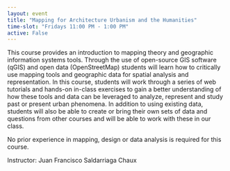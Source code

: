 ```yaml
---
layout: event
title: "Mapping for Architecture Urbanism and the Humanities"
time-slot: "Fridays 11:00 PM - 1:00 PM"
active: False
---
```


This course provides an introduction to mapping theory and geographic information systems tools. Through the use of open-source GIS software (qGIS) and open data (OpenStreetMap) students will learn how to critically use mapping tools and geographic data for spatial analysis and representation. In this course, students will work through a series of web tutorials and hands-on in-class exercises to gain a better understanding of how these tools and data can be leveraged to analyze, represent and study past or present urban phenomena. In addition to using existing data, students will also be able to create or bring their own sets of data and questions from other courses and will be able to work with these in our class.

No prior experience in mapping, design or data analysis is required for this course.

Instructor: Juan Francisco Saldarriaga Chaux